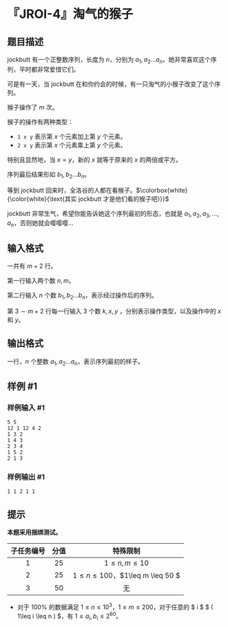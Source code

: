 # 『JROI-4』淘气的猴子

## 题目描述

jockbutt 有一个正整数序列，长度为 $n$，分别为 $a_1,a_2...a_n$，她非常喜欢这个序列，平时都非常爱惜它们。

可是有一天，当 jockbutt 在和你约会的时候，有一只淘气的小猴子改变了这个序列。

猴子操作了 $m$ 次。  

猴子的操作有两种类型：

- $\texttt{1 x y}$ 表示第 $x$ 个元素加上第 $y$ 个元素。
- $\texttt{2 x y}$ 表示第 $x$ 个元素乘上第 $y$ 个元素。

特别且显然地，当 $x=y$，新的 $x$ 就等于原来的 $x$ 的两倍或平方。

序列最后结果形如 $b_1,b_2...b_n$。

等到 jockbutt 回来时，全洛谷的人都在看猴子。$\colorbox{white}{\color{white}{\text{其实 jockbutt 才是他们看的猴子吧}}}$

jockbutt 非常生气，希望你能告诉她这个序列最初的形态，也就是 $a_1,a_2,a_3,...,a_n$，否则她就会嘤嘤嘤...

## 输入格式

一共有 $m+2$ 行。

第一行输入两个数 $n,m$。

第二行输入 $n$ 个数 $b_1,b_2...b_n$，表示经过操作后的序列。

第 $3\sim m+2$ 行每一行输入 $3$ 个数 $k,x,y$ ，分别表示操作类型，以及操作中的 $x$ 和 $y$。



## 输出格式

一行，$n$ 个整数 $a_1,a_2...a_n$，表示序列最初的样子。

## 样例 #1

### 样例输入 #1
```
5 5
12 1 12 4 2
1 3 2
1 4 3
2 3 4
1 5 2
2 1 3
```

### 样例输出 #1

```
1 1 2 1 1
```

## 提示


**本题采用捆绑测试。**

|  子任务编号 | 分值 | 特殊限制 |
| :-----------: | :---:| :-----------: |
| 1 | 25 | $1\leq n,m\leq 10$ |
| 2 | 25 | $1\leq n\leq 100$，$1\leq m \leq 50 $ |
| 3 | 50 | 无 |

- 对于 $100\%$ 的数据满足 $1\leq n\le 10^3$，$1\leq m\le 200$，对于任意的 $ i $ $ ( 1\leq i \leq n ) $，有 $1\leq a_{i},b_{i} \leq 2^{60}$。
